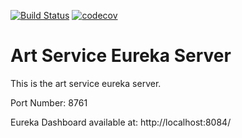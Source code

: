 [![Build Status](https://travis-ci.com/JamesCollerton/Art_Service_Eureka_Server.svg?branch=master)](https://travis-ci.com/JamesCollerton/Art_Service_Eureka_Server)
[![codecov](https://codecov.io/gh/JamesCollerton/Art_Service_Eureka_Server/branch/master/graph/badge.svg)](https://codecov.io/gh/JamesCollerton/Art_Service_Eureka_Server)

# Art Service Eureka Server

This is the art service eureka server.

Port Number: 8761

Eureka Dashboard available at: http://localhost:8084/
